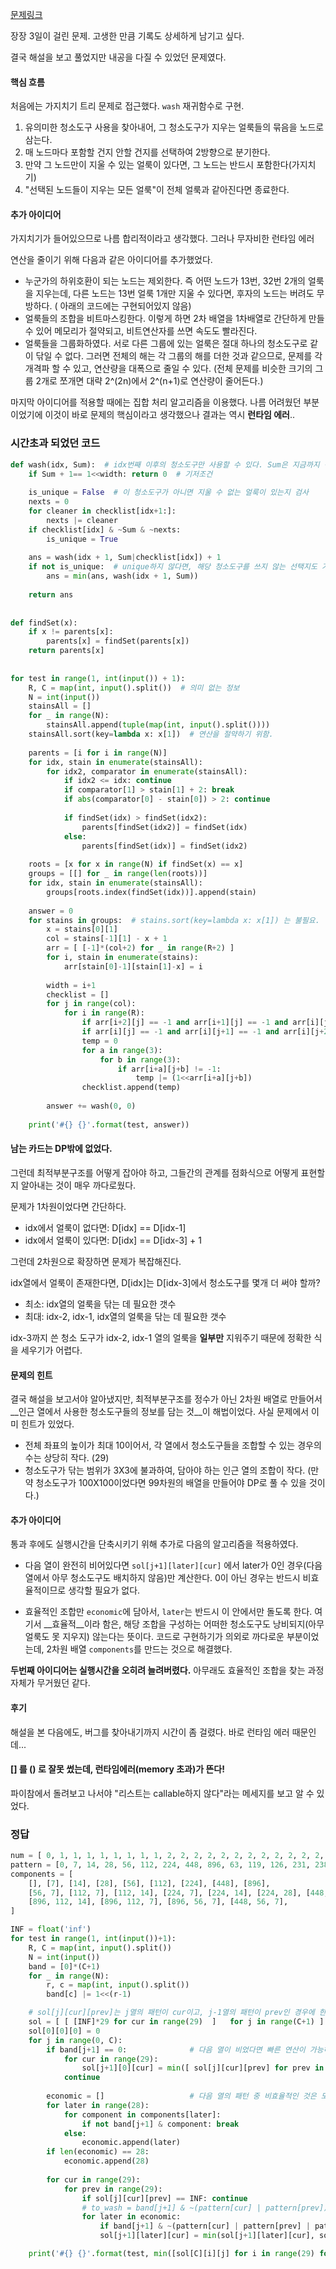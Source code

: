 [문제링크](https://swexpertacademy.com/main/code/contestProblem/contestProblemDetail.do?contestProbId=AV6XmNZ6AXEDFAXy&categoryId=AV6XmNZ6AXEDFAXy&categoryType=CODE)

장장 3일이 걸린 문제. 고생한 만큼 기록도 상세하게 남기고 싶다.

결국 해설을 보고 풀었지만 내공을 다질 수 있었던 문제였다.



#### 핵심 흐름

처음에는 가지치기 트리 문제로 접근했다. `wash` 재귀함수로 구현.

1. 유의미한 청소도구 사용을 찾아내어, 그 청소도구가 지우는 얼룩들의 묶음을 노드로 삼는다.
2. 매 노드마다 포함할 건지 안할 건지를 선택하여 2방향으로 분기한다.
3. 만약 그 노드만이 지울 수 있는 얼룩이 있다면, 그 노드는 반드시 포함한다(가지치기)
4. "선택된 노드들이 지우는 모든 얼룩"이 전체 얼룩과 같아진다면 종료한다.



#### 추가 아이디어

가지치기가 들어있으므로 나름 합리적이라고 생각했다. 그러나 무자비한 런타임 에러

연산을 줄이기 위해 다음과 같은 아이디어를 추가했었다.

- 누군가의 하위호환이 되는 노드는 제외한다. 즉 어떤 노드가 13번, 32번 2개의 얼룩을 지우는데, 다른 노드는 13번 얼룩 1개만 지울 수 있다면, 후자의 노드는 버려도 무방하다. ( 아래의 코드에는 구현되어있지 않음)
- 얼룩들의 조합을 비트마스킹한다. 이렇게 하면 2차 배열을 1차배열로 간단하게 만들 수 있어 메모리가 절약되고, 비트연산자를 쓰면 속도도 빨라진다.
- 얼룩들을 그룹화하였다. 서로 다른 그룹에 있는 얼룩은 절대 하나의 청소도구로 같이 닦일 수 없다. 그러면 전체의 해는 각 그룹의 해를 더한 것과 같으므로, 문제를 각개격파 할 수 있고, 연산량을 대폭으로 줄일 수 있다. (전체 문제를 비슷한 크기의 그룹 2개로 쪼개면 대략 2^(2n)에서 2^(n+1)로 연산량이 줄어든다.) 



마지막 아이디어를 적용할 때에는 집합 처리 알고리즘을 이용했다. 나름 어려웠던 부분이었기에 이것이 바로 문제의 핵심이라고 생각했으나 결과는 역시 __런타임 에러__..



### 시간초과 되었던 코드

```python
def wash(idx, Sum):  # idx번째 이후의 청소도구만 사용할 수 있다. Sum은 지금까지 청소한 얼룩의 비트 정보
    if Sum + 1== 1<<width: return 0  # 기저조건
 
    is_unique = False  # 이 청소도구가 아니면 지울 수 없는 얼룩이 있는지 검사
    nexts = 0
    for cleaner in checklist[idx+1:]:
        nexts |= cleaner
    if checklist[idx] & ~Sum & ~nexts:
        is_unique = True
 
    ans = wash(idx + 1, Sum|checklist[idx]) + 1
    if not is_unique:  # unique하지 않다면, 해당 청소도구를 쓰지 않는 선택지도 가능함
        ans = min(ans, wash(idx + 1, Sum))
 
    return ans
 
 
def findSet(x):
    if x != parents[x]:
        parents[x] = findSet(parents[x])
    return parents[x]
 
 
for test in range(1, int(input()) + 1):
    R, C = map(int, input().split())  # 의미 없는 정보
    N = int(input())
    stainsAll = []
    for _ in range(N):
        stainsAll.append(tuple(map(int, input().split())))
    stainsAll.sort(key=lambda x: x[1])  # 연산을 절약하기 위함.
 
    parents = [i for i in range(N)]
    for idx, stain in enumerate(stainsAll):
        for idx2, comparator in enumerate(stainsAll):
            if idx2 <= idx: continue
            if comparator[1] > stain[1] + 2: break
            if abs(comparator[0] - stain[0]) > 2: continue
 
            if findSet(idx) > findSet(idx2):
                parents[findSet(idx2)] = findSet(idx)
            else:
                parents[findSet(idx)] = findSet(idx2)
 
    roots = [x for x in range(N) if findSet(x) == x]
    groups = [[] for _ in range(len(roots))]
    for idx, stain in enumerate(stainsAll):
        groups[roots.index(findSet(idx))].append(stain)
 
    answer = 0
    for stains in groups:  # stains.sort(key=lambda x: x[1]) 는 불필요. 이미 정렬되어 있다. 왼쪽의 얼룩부터 지워나간다.
        x = stains[0][1]
        col = stains[-1][1] - x + 1
        arr = [ [-1]*(col+2) for _ in range(R+2) ]
        for i, stain in enumerate(stains):
            arr[stain[0]-1][stain[1]-x] = i
 
        width = i+1
        checklist = []
        for j in range(col):
            for i in range(R):
                if arr[i+2][j] == -1 and arr[i+1][j] == -1 and arr[i][j] == -1: continue
                if arr[i][j] == -1 and arr[i][j+1] == -1 and arr[i][j+2] == -1: continue
                temp = 0
                for a in range(3):
                    for b in range(3):
                        if arr[i+a][j+b] != -1:
                            temp |= (1<<arr[i+a][j+b])
                checklist.append(temp)
 
        answer += wash(0, 0)
 
    print('#{} {}'.format(test, answer))
```



#### 남는 카드는 DP밖에 없었다.

그런데 최적부분구조를 어떻게 잡아야 하고, 그들간의 관계를 점화식으로 어떻게 표현할 지 알아내는 것이 매우 까다로웠다.

문제가 1차원이었다면 간단하다. 

- idx에서 얼룩이 없다면: D[idx] == D[idx-1]
- idx에서 얼룩이 있다면: D[idx] == D[idx-3] + 1

그런데 2차원으로 확장하면 문제가 복잡해진다.

idx열에서 얼룩이 존재한다면, D[idx]는 D[idx-3]에서 청소도구를 몇개 더 써야 할까?

- 최소: idx열의 얼룩을 닦는 데 필요한 갯수
- 최대: idx-2, idx-1, idx열의 얼룩을 닦는 데 필요한 갯수

idx-3까지 쓴 청소 도구가 idx-2, idx-1 열의 얼룩을 __일부만__ 지워주기 때문에 정확한 식을 세우기가 어렵다.



#### 문제의 힌트

결국 해설을 보고서야 알아냈지만, 최적부분구조를 정수가 아닌 2차원 배열로 만들어서 __인근 열에서 사용한 청소도구들의 정보를 담는 것__이 해법이었다. 사실 문제에서 이미 힌트가 있었다. 

- 전체 좌표의 높이가 최대 10이어서, 각 열에서 청소도구들을 조합할 수 있는 경우의 수는 상당히 작다. (29) 
- 청소도구가 닦는 범위가 3X3에 불과하여, 담아야 하는 인근 열의 조합이 작다. (만약 청소도구가 100X100이었다면 99차원의 배열을 만들어야 DP로 풀 수 있을 것이다.)



#### 추가 아이디어

통과 후에도 실행시간을 단축시키기 위해 추가로 다음의 알고리즘을 적용하였다.

- 다음 열이 완전히 비어있다면 `sol[j+1][later][cur]` 에서 later가 0인 경우(다음 열에서 아무 청소도구도 배치하지 않음)만 계산한다. 0이 아닌 경우는 반드시 비효율적이므로 생각할 필요가 없다. 

- 효율적인 조합만 `economic`에 담아서, `later`는 반드시 이 안에서만 돌도록 한다. 여기서 __효율적__이라 함은, 해당 조합을 구성하는 어떠한 청소도구도 낭비되지(아무 얼룩도 못 지우지) 않는다는 뜻이다. 코드로 구현하기가 의외로 까다로운 부분이었는데, 2차원 배열 `components`를 만드는 것으로 해결했다.



__두번째 아이디어는 실행시간을 오히려 늘려버렸다.__ 아무래도 효율적인 조합을 찾는 과정 자체가 무거웠던 같다.



#### 후기

해설을 본 다음에도, 버그를 찾아내기까지 시간이 좀 걸렸다. 바로 런타임 에러 때문인데...

#### [] 를 () 로 잘못 썼는데, 런타임에러(memory 초과)가 뜬다!

 파이참에서 돌려보고 나서야 "리스트는 callable하지 않다"라는 메세지를 보고 알 수 있었다.



### 정답

```python
num = [ 0, 1, 1, 1, 1, 1, 1, 1, 1, 2, 2, 2, 2, 2, 2, 2, 2, 2, 2, 2, 2, 2, 2, 2, 3, 3, 3, 3, 4 ]
pattern = [0, 7, 14, 28, 56, 112, 224, 448, 896, 63, 119, 126, 231, 238, 252, 455, 462, 476, 504, 903, 910, 924, 952, 1008, 1022, 1015, 959, 511, 1023]
components = [ 
    [], [7], [14], [28], [56], [112], [224], [448], [896], 	
    [56, 7], [112, 7], [112, 14], [224, 7], [224, 14], [224, 28], [448, 7], [448, 14], [448, 28], [448, 56], [896, 7], [896, 14], [896, 28], [896, 56], [896, 112], 
    [896, 112, 14], [896, 112, 7], [896, 56, 7], [448, 56, 7],
]

INF = float('inf')
for test in range(1, int(input())+1):
    R, C = map(int, input().split())
    N = int(input())
    band = [0]*(C+1)
    for _ in range(N):
        r, c = map(int, input().split())
        band[c] |= 1<<(r-1)

    # sol[j][cur][prev]는 j열의 패턴이 cur이고, j-1열의 패턴이 prev인 경우에 한해서, j열까지 다 닦기 위해 써야 하는 청소도구의 최소갯수.
    sol = [ [ [INF]*29 for cur in range(29)  ]   for j in range(C+1) ]	#값이 -1이면 불가능하거나, 고려할 필요가 없는 경우의 수
    sol[0][0][0] = 0
    for j in range(0, C):
        if band[j+1] == 0:				# 다음 열이 비었다면 빠른 연산이 가능하다.
            for cur in range(29):
                sol[j+1][0][cur] = min([ sol[j][cur][prev] for prev in range(29) ])
            continue
            
        economic = []					# 다음 열의 패턴 중 비효율적인 것은 모두 버린다.
        for later in range(28):
            for component in components[later]:
                if not band[j+1] & component: break
            else:
                economic.append(later)
        if len(economic) == 28:
            economic.append(28)
            
        for cur in range(29):
            for prev in range(29):
                if sol[j][cur][prev] == INF: continue
                # to_wash = band[j+1] & ~(pattern[cur] | pattern[prev])
                for later in economic:
                    if band[j+1] & ~(pattern[cur] | pattern[prev] | pattern[later]): continue
                    sol[j+1][later][cur] = min(sol[j+1][later][cur], sol[j][cur][prev] + num[later])

    print('#{} {}'.format(test, min([sol[C][i][j] for i in range(29) for j in range(29) ])))
```

